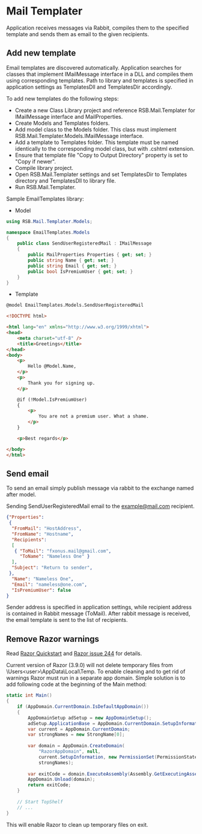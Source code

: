 # Mail Templater

Application receives messages via Rabbit, compiles them to the specified template and sends them as email to the
given recipients.

## Add new template

Email templates are discovered automatically. Application searches for classes that implement IMailMessage interface
in a DLL and compiles them using corresponding templates. Path to library and templates is specified in application
settings as TemplatesDll and TemplatesDir accordingly.

To add new templates do the following steps:
* Create a new Class Library project and reference RSB.Mail.Templater for IMailMessage interface
and MailProperties.
* Create Models and Templates folders.
* Add model class to the Models folder. This class must implement RSB.Mail.Templater.Models.IMailMessage interface.
* Add a template to Templates folder. This template must be named identically to the corresponding model class, but
with .cshtml extension.
* Ensure that template file "Copy to Output Directory" property is set to "Copy if newer".
* Compile library project.
* Open RSB.Mail.Templater settings and set TemplatesDir to Templates directory and TemplatesDll to library file.
* Run RSB.Mail.Templater.

Sample EmailTemplates library:

* Model
```cs
using RSB.Mail.Templater.Models;

namespace EmailTemplates.Models
{
    public class SendUserRegisteredMail : IMailMessage
    {
        public MailProperties Properties { get; set; }
        public string Name { get; set; }
        public string Email { get; set; }
        public bool IsPremiumUser { get; set; }
    }
}
```

* Template

```html
@model EmailTemplates.Models.SendUserRegisteredMail

<!DOCTYPE html>

<html lang="en" xmlns="http://www.w3.org/1999/xhtml">
<head>
    <meta charset="utf-8" />
    <title>Greetings</title>
</head>
<body>
    <p>
        Hello @Model.Name,
    </p>
    <p>
        Thank you for signing up.
    </p>

    @if (!Model.IsPremiumUser)
    {
        <p>
            You are not a premium user. What a shame.
        </p>
    }

    <p>Best regards</p>

</body>
</html>
```


## Send email

To send an email simply publish message via rabbit to the exchange named after model.

Sending SendUserRegisteredMail email to the example@mail.com recipient.

```json
{"Properties":
 {
  "FromMail": "HostAddress",
  "FromName": "Hostname",
  "Recipients":
  [
   { "ToMail": "fxonus.mail@gmail.com",
     "ToName": "Nameless One" }
  ],
  "Subject": "Return to sender",
 },
  "Name": "Nameless One",
  "Email": "nameless@one.com",
  "IsPremiumUser": false
}
```

Sender address is specified in application settings, while recipient address is contained in Rabbit message (ToMail).
After rabbit message is received, the email template is sent to the list of recipients.

## Remove Razor warnings

Read [Razor Quickstart](https://antaris.github.io/RazorEngine/) and 
[Razor issue 244](https://github.com/Antaris/RazorEngine/issues/244) for details.

Current version of Razor (3.9.0) will not delete temporary files from \Users\<user>\AppData\Local\Temp. To
enable cleaning and to get rid of warnings Razor must run in a separate app domain. Simple solution is to
add following code at the beginning of the Main method:

```cs
static int Main()
{
	if (AppDomain.CurrentDomain.IsDefaultAppDomain())
	{
		AppDomainSetup adSetup = new AppDomainSetup();
		adSetup.ApplicationBase = AppDomain.CurrentDomain.SetupInformation.ApplicationBase;
		var current = AppDomain.CurrentDomain;
		var strongNames = new StrongName[0];
		
		var domain = AppDomain.CreateDomain(
			"RazorAppDomain", null,
			current.SetupInformation, new PermissionSet(PermissionState.Unrestricted),
			strongNames);
		
		var exitCode = domain.ExecuteAssembly(Assembly.GetExecutingAssembly().Location);
		AppDomain.Unload(domain);
		return exitCode;
	}
	
	// Start TopShelf
	// ...
}
```			

This will enable Razor to clean up temporary files on exit.

